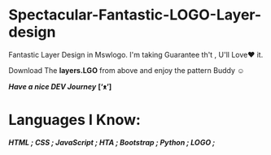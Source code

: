 # Spectacular-Fantastic-LOGO-Layer-design

Fantastic  Layer Design in Mswlogo. I'm taking Guarantee th't , U'll Love♥ it.

Download The **layers.LGO** from above and enjoy the pattern Buddy ☺

***Have a nice DEV Journey*** **[‘ᴥ’]**

# Languages I Know: 

***HTML ; CSS ; JavaScript ; HTA ; Bootstrap ; Python ; LOGO ;***
